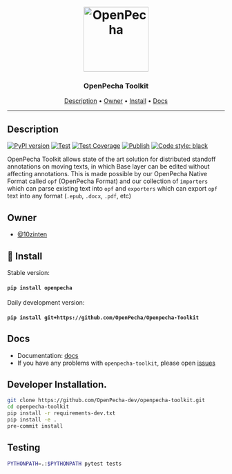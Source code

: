 <h1 align="center">
  <br>
  <a href="https://openpecha.org"><img src="https://avatars.githubusercontent.com/u/82142807?s=400&u=19e108a15566f3a1449bafb03b8dd706a72aebcd&v=4" alt="OpenPecha" width="150"></a>
  <br>
</h1>


<h3 align="center">OpenPecha Toolkit</h3>

<!-- Replace the title of the repository -->

<p align="center">
  <a href="#description">Description</a> •
  <a href="#owner">Owner</a> •
  <a href="#floppy_disk-install">Install</a> •
  <a href="#docs">Docs</a>
</p>
<hr>

## Description

[![PyPI version](https://badge.fury.io/py/openpecha.svg)](https://badge.fury.io/py/openpecha)
[![Test](https://github.com/OpenPecha-dev/openpecha-toolkit/actions/workflows/test.yml/badge.svg)](https://github.com/OpenPecha-dev/openpecha-toolkit/actions/workflows/test.yml)
[![Test Coverage](https://github.com/OpenPecha-dev/openpecha-toolkit/actions/workflows/test-coverage.yaml/badge.svg)](https://github.com/OpenPecha-dev/openpecha-toolkit/actions/workflows/test-coverage.yaml)
[![Publish](https://github.com/OpenPecha-dev/openpecha-toolkit/actions/workflows/publish.yaml/badge.svg)](https://github.com/OpenPecha-dev/openpecha-toolkit/actions/workflows/publish.yaml)
[![Code style: black](https://img.shields.io/badge/code%20style-black-000000.svg)](https://github.com/psf/black)

OpenPecha Toolkit allows state of the art solution for distributed standoff annotations on moving texts, in which Base layer can be edited without affecting annotations. This is made possible by our OpenPecha Native Format called `opf` (OpenPecha Format) and our collection of `importers` which can parse existing text into `opf` and `exporters` which can export `opf` text into any format (`.epub`, `.docx`, `.pdf`, etc)

<!-- This section provides a high-level overview for the repo -->

## Owner

- [@10zinten](https://github.com/10zinten)

<!-- This section lists the owners of the repo -->


## :floppy_disk: Install
Stable version:

#### `pip install openpecha`

Daily development version:

#### `pip install git+https://github.com/OpenPecha/Openpecha-Toolkit`

<!-- This section must list as bulleted list how this repo depends or is integrated with other repos -->

## Docs

- Documentation: [docs](https://openpecha.org)
- If you have any problems with `openpecha-toolkit`, please open [issues](https://github.com/OpenPecha-dev/openpecha-toolkit/issues/new/choose)

## Developer Installation.
```bash
git clone https://github.com/OpenPecha-dev/openpecha-toolkit.git
cd openpecha-toolkit
pip install -r requirements-dev.txt
pip install -e .
pre-commit install
```

## Testing
```bash
PYTHONPATH=.:$PYTHONPATH pytest tests
```
<!-- This section must link to the docs which are in the root of the repository in /docs -->

